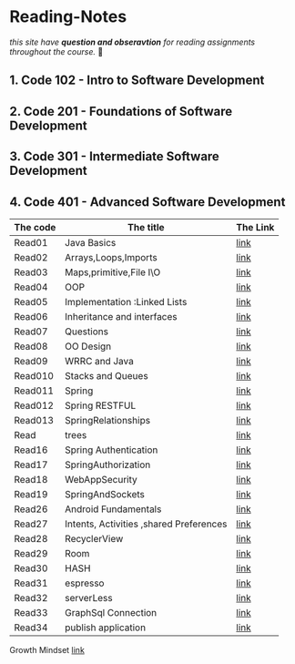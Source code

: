 # Reading-Notes
*this site have **question and obseravtion** for reading assignments throughout the course.* :speech_balloon:	

<!-- hidden comment -->
## 1. Code 102 - Intro to Software Development

## 2. Code 201 - Foundations of Software Development

## 3. Code 301 - Intermediate Software Development

## 4. Code 401 - Advanced Software Development

|The code | The title | The Link |
|---------|-----------|----------|
|Read01|Java Basics|[link](javaBasic.md)|
|Read02|Arrays,Loops,Imports|[link](dataStructure/ArrayLoopsImport.md)|
|Read03|Maps,primitive,File I\O|[link](dataStructure/Map-Primitive-File.md)|
|Read04|OOP|[link](object_oriented/OOP.md)|
|Read05|Implementation :Linked Lists|[link]()|
|Read06|Inheritance and interfaces|[link](object_oriented/InheritanceandInterfaces.md)|
|Read07|Questions|[link]()|
|Read08|OO Design|[link](object_oriented/OODesign.md)|
|Read09|WRRC and Java|[link](webBackend/WRRCAndJava.md)|
|Read010|Stacks and Queues|[link](dataStructure/stacksAndQueues.md)|
|Read011|Spring|[link](webSpring/spring.md)|
|Read012|Spring RESTFUL|[link](webSpring/SpringRESTful.md)|
|Read013|SpringRelationships|[link](webSpring/SpringRelationships.md)|
|Read|trees|[link](dataStructure/trees.md)|
|Read16|Spring Authentication|[link](webSpring/SpringAuthentication.md)|
|Read17|SpringAuthorization|[link](webSpring/SpringAuthorization.md)|
|Read18|WebAppSecurity|[link](webBackend/WebAppSecurity.md)|
|Read19|SpringAndSockets|[link](webSpring/SpringAndSockets.md)|
|Read26|Android Fundamentals |[link](android/Android.md)|
|Read27|Intents, Activities ,shared Preferences |[link](android/IntentsActivities.md)|
|Read28|RecyclerView  |[link](android/RecyclerView.md)|
|Read29|Room  |[link](android/room.md)|
|Read30|HASH  |[link](dataStructure/hash.md)|
|Read31|espresso  |[link](android/espresso.md)|
|Read32|serverLess  |[link](./Serverless.md)|
|Read33|GraphSql Connection  |[link](./GraphSqlConnection.md)|
|Read34|publish application |[link](./publishApplication.md)|
 Growth Mindset  [link](growthMindset.md)



